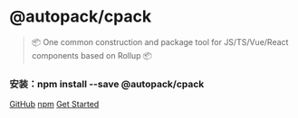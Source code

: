 <!-- _coverpage.md -->
# @autopack/cpack <small></small>
> 📦 One common construction and package tool for JS/TS/Vue/React components based on Rollup 📦

### 安装：npm install --save @autopack/cpack

[GitHub](https://github.com/YanPanMichael/@autopack/cpack)
[npm](https://www.npmjs.com/package/@autopack/cpack)
[Get Started](installation)